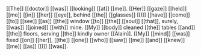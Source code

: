 
[[The]] [[doctor]] [[was]] [[looking]] [[at]] [[me]]. [[Her]] [[gaze]] [[held]] [[me]] [[in]] [[her]] [[eye]], behind [[the]] [[glasses]] [[I]] [[have]] [[come]] [[to]] [[see]] [[as]] [[the]] window [[to]] [[the]] [[soul]] [[that]], surely, [[was]] [[joined]] [[with]] mine. [[My]] [[body]] cleaned [[the]] tables [[and]] [[the]] floors, serving [[the]] kindly owner [[Alain]]. [[My]] [[mind]] [[was]] fixed [[on]] [[her]], [[the]] [[one]] [[who]] [[saw]] [[me]] [[and]] [[knew]] [[me]] [[as]] [[I]] [[was]]. 




